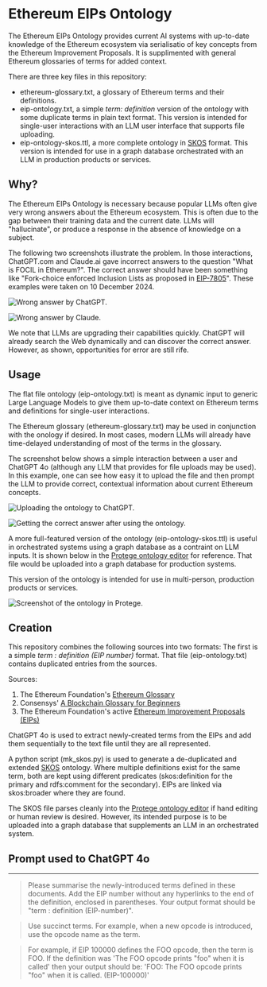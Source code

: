 Ethereum EIPs Ontology
======================

The Ethereum EIPs Ontology provides current AI systems with up-to-date knowledge of the Ethereum ecosystem via serialisatio of key concepts from the Ethereum Improvement Proposals. It is supplimented with general Ethereum glossaries of terms for added context.

There are three key files in this repository:

* ethereum-glossary.txt, a glossary of Ethereum terms and their definitions.
* eip-ontology.txt, a simple _term: definition_ version of the ontology with some duplicate terms in plain text format. This version is intended for single-user interactions with an LLM user interface that supports file uploading.
* eip-ontology-skos.ttl, a more complete ontology in [SKOS](https://en.wikipedia.org/wiki/Simple_Knowledge_Organization_System) format. This version is intended for use in a graph database orchestrated with an LLM in production products or services. 

Why?
----
The Ethereum EIPs Ontology is necessary because popular LLMs often give very wrong answers about the Ethereum ecosystem. This is often due to the gap between their training data and the current date. LLMs will "hallucinate", or produce a response in the absence of knowledge on a subject.

The following two screenshots illustrate the problem. In those interactions, ChatGPT.com and Claude.ai gave incorrect answers to the question "What is FOCIL in Ethereum?". The correct answer should have been something like "Fork-choice enforced Inclusion Lists as proposed in [EIP-7805](https://eips.ethereum.org/EIPS/eip-7805)". These examples were taken on 10 December 2024.

![Wrong answer by ChatGPT.](images/ChatGPT-wrong-answer-20241210.png?raw=true)

![Wrong answer by Claude.](images/Claude-wrong-answer-20241210.png?raw=true)

We note that LLMs are upgrading their capabilities quickly. ChatGPT will already search the Web dynamically and can discover the correct answer. However, as shown, opportunities for error are still rife.

Usage
-----
The flat file ontology (eip-ontology.txt) is meant as dynamic input to generic Large Language Models to give them up-to-date context on Ethereum terms and definitions for single-user interactions.

The Ethereum glossary (ethereum-glossary.txt) may be used in conjunction with the onology if desired. In most cases, modern LLMs will already have time-delayed understanding of most of the terms in the glossary.

The screenshot below shows a simple interaction between a user and ChatGPT 4o (although any LLM that provides for file uploads may be used). In this example, one can see how easy it to upload the file and then prompt the LLM to provide correct, contextual information about current Ethereum concepts.

![Uploading the ontology to ChatGPT.](images/Upload-ontology-to-ChatGPT.png?raw=true)

![Getting the correct answer after using the ontology.](images/ChatGPT-correct-answer-20241210.png?raw=true)

A more full-featured version of the ontology (eip-ontology-skos.ttl) is useful in orchestrated systems using a graph database as a contraint on LLM inputs. It is shown below in the [Protege ontology editor](https://protege.stanford.edu) for reference. That file would be uploaded into a graph database for production systems.

This version of the ontology is intended for use in multi-person, production products or services.

![Screenshot of the ontology in Protege.](images/ontology_in_protege.png?raw=true)


Creation
--------
This repository combines the following sources into two formats: The first is a simple _term : definition (EIP number)_ format. That file (eip-ontology.txt) contains duplicated entries from the sources.

Sources:

1. The Ethereum Foundation's [Ethereum Glossary](https://ethereum.org/en/glossary/)
2. Consensys' [A Blockchain Glossary for Beginners](https://consensys.io/knowledge-base/a-blockchain-glossary-for-beginners)
3. The Ethereum Foundation's active [Ethereum Improvement Proposals (EIPs)](https://github.com/ethereum/EIPs/tree/master)

ChatGPT 4o is used to extract newly-created terms from the EIPs and add them sequentially to the text file until they are all represented.

A python script (mk_skos.py) is used to generate a de-duplicated and extended [SKOS](https://en.wikipedia.org/wiki/Simple_Knowledge_Organization_System) ontology. Where multiple definitions exist for the same term, both are kept using different predicates (skos:definition for the primary and rdfs:comment for the secondary). EIPs are linked via skos:broader where they are found.

The SKOS file parses cleanly into the [Protege ontology editor](https://protege.stanford.edu/) if hand editing or human review is desired. However, its intended purpose is to be uploaded into a graph database that supplements an LLM in an orchestrated system.

Prompt used to ChatGPT 4o
--------------------------------------

---

> Please summarise the newly-introduced terms defined in these documents. Add the EIP
> number without any hyperlinks to the end of the definition, enclosed in parentheses. Your
> output format should be "term : definition (EIP-number)".

> Use succinct terms. For example, when a new opcode is introduced, use the opcode
> name as the term.

> For example, if EIP 100000 defines the FOO opcode, then the term is FOO. If the
> definition was 'The FOO opcode prints "foo" when it is called' then your output should be:
> 'FOO: The FOO opcode prints "foo" when it is called. (EIP-100000)'
